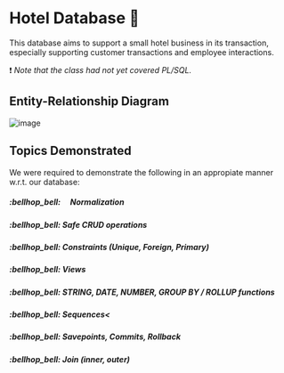 # Hotel Database 	:hotel:
This database aims to support a small hotel business in its transaction, especially supporting customer transactions and employee interactions.

:exclamation: *Note that the class had not yet covered PL/SQL.*

## Entity-Relationship Diagram
![image](https://user-images.githubusercontent.com/105399768/225158516-0897cd12-86fb-4efd-bfb7-2f980a9525ab.png)

## Topics Demonstrated
We were required to demonstrate the following in an appropiate manner w.r.t. our database:
<h5>:bellhop_bell: &emsp;Normalization
<h5>:bellhop_bell: Safe CRUD operations
<h5>:bellhop_bell: Constraints (Unique, Foreign, Primary)
<h5>:bellhop_bell: Views
<h5>:bellhop_bell: STRING, DATE, NUMBER, GROUP BY / ROLLUP functions
<h5>:bellhop_bell: Sequences<
<h5>:bellhop_bell: Savepoints, Commits, Rollback
<h5>:bellhop_bell: Join (inner, outer)


